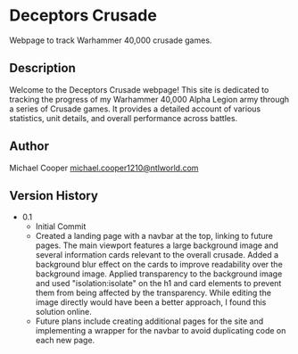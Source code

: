 # Deceptors Crusade

Webpage to track Warhammer 40,000 crusade games.

## Description

Welcome to the Deceptors Crusade webpage! This site is dedicated to tracking the progress of my Warhammer 40,000 Alpha Legion army through a series of Crusade games. It provides a detailed account of various statistics, unit details, and overall performance across battles.

## Author

Michael Cooper
michael.cooper1210@ntlworld.com

## Version History

* 0.1
    * Initial Commit
    * Created a landing page with a navbar at the top, linking to future pages. The main viewport features a large background image and several information cards relevant to the overall crusade. Added a background blur effect on the cards to improve readability over the background image. Applied transparency to the background image and used "isolation:isolate" on the h1 and card elements to prevent them from being affected by the transparency. While editing the image directly would have been a better approach, I found this solution online.
    * Future plans include creating additional pages for the site and implementing a wrapper for the navbar to avoid duplicating code on each new page.
 
